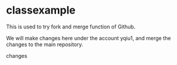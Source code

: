 # classexample

This is used to try fork and merge function of Github.

We will make changes here under the account yqiu1, and merge the changes to the main repository.


changes
